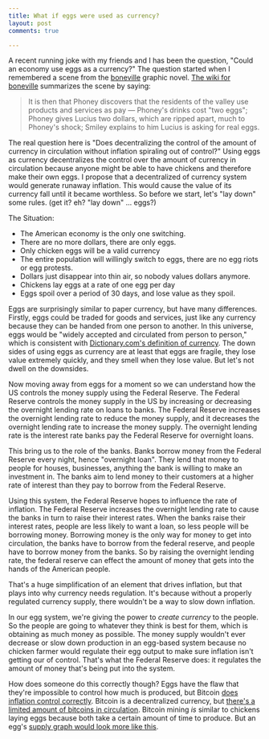 ```yaml
---
title: What if eggs were used as currency?
layout: post
comments: true

--- 
```


A recent running joke with my friends and I has been the question, "Could an economy use eggs as a currency?"  The question started when I remembered a scene from the [boneville](http://www.boneville.com/) graphic novel.  [The wiki for boneville](http://en.wikipedia.org/wiki/Out_from_Boneville#Barrelhaven) summarizes the scene by saying:

>It is then that Phoney discovers that the residents of the valley use products and services as pay — Phoney's drinks cost "two eggs"; Phoney gives Lucius two dollars, which are ripped apart, much to Phoney's shock; Smiley explains to him Lucius is asking for real eggs.

The real question here is "Does decentralizing the control of the amount of currency in circulation without inflation spiraling out of control?" Using eggs as currency decentralizes the control over the amount of currency in circulation because anyone might be able to have chickens and therefore make their own eggs.  I propose that a decentralized of currency system would generate runaway inflation. This would cause the value of its currency fall until it became worthless.  So before we start, let's "lay down" some rules. (get it? eh? "lay down" ... eggs?)

The Situation:

  * The American economy is the only one switching.
  * There are no more dollars, there are only eggs.
  * Only chicken eggs will be a valid currency
  * The entire population will willingly switch to eggs, there are no egg riots or egg protests.
  * Dollars just disappear into thin air, so nobody values dollars anymore.
  * Chickens lay eggs at a rate of one egg per day
  * Eggs spoil over a period of 30 days, and lose value as they spoil. 
  
Eggs are surprisingly similar to paper currency, but have many differences.  Firstly, eggs could be traded for goods and services, just like any currency because they can be handed from one person to another.  In this universe, eggs would be "widely accepted and circulated from person to person," which is consistent with [Dictionary.com's definition of currency](http://dictionary.reference.com/browse/currency).  The down sides of using eggs as currency are at least that eggs are fragile, they lose value extremely quickly, and they smell when they lose value. But let's not dwell on the downsides. 

Now moving away from eggs for a moment so we can understand how the US controls the money supply using the Federal Reserve.  The Federal Reserve controls the money supply in the US by increasing or decreasing the overnight lending rate on loans to banks.  The Federal Reserve increases the overnight lending rate to reduce the money supply, and it decreases the overnight lending rate to increase the money supply.  The overnight lending rate is the interest rate banks pay the Federal Reserve for overnight loans.

This bring us to the role of the banks.  Banks borrow money from the Federal Reserve every night, hence "overnight loan". They lend that money to people for houses, businesses, anything the bank is willing to make an investment in. The banks aim to lend money to their customers at a higher rate of interest than they pay to borrow from the Federal Reserve.

Using this system, the Federal Reserve hopes to influence the rate of inflation.  The Federal Reserve increases the overnight lending rate to cause the banks in turn to raise their interest rates.  When the banks raise their interest rates, people are less likely to want a loan, so less people will be borrowing money.  Borrowing money is the only way for money to get into circulation, the banks have to borrow from the federal reserve, and people have to borrow money from the banks.  So by raising the overnight lending rate, the federal reserve can effect the amount of money that gets into the hands of the American people.

That's a huge simplification of an element that drives inflation, but that plays into why currency needs regulation.  It's because without a properly regulated currency supply, there wouldn't be a way to slow down inflation. 

In our egg system, we're giving the power to _create currency_ to the people.  So the people are going to whatever they think is best for them, which is obtaining as much money as possible.  The money supply wouldn't ever decrease or slow down production in an egg-based system because no chicken farmer would regulate their egg output to make sure inflation isn't getting our of control. That's what the Federal Reserve does: it regulates the amount of money that's being put into the system. 

How does someone do this correctly though?  Eggs have the flaw that they're impossible to control how much is produced, but Bitcoin [does inflation control correctly](https://blockchain.info/charts/total-bitcoins). Bitcoin is a decentralized currency, but [there's a limited amount of bitcoins in circulation](https://en.bitcoin.it/wiki/Controlled_supply).  Bitcoin mining _is_ similar to chickens laying eggs because both take a certain amount of time to produce.  But an egg's [supply graph would look more like this](http://i.imgur.com/LmpRr8S.png).